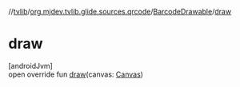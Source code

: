 //[tvlib](../../../index.md)/[org.mjdev.tvlib.glide.sources.qrcode](../index.md)/[BarcodeDrawable](index.md)/[draw](draw.md)

# draw

[androidJvm]\
open override fun [draw](draw.md)(canvas: [Canvas](https://developer.android.com/reference/kotlin/android/graphics/Canvas.html))
